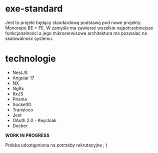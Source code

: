 # exe-standard

Jest to projekt będący standardową podstawą pod nowe projekty. Monorepo BE + FE. 
W zamyśle ma zawierać wszelkie najpotrzebniejsze funkcjonalności a jego mikroserwisowa architektura ma pozwalać na skalowalność systemu. 


# technologie
 - NestJS
 - Angular 17
 - NX
 - NgRx
 - RxJS
 - Prisma
 - SocketIO
 - Transloco
 - Jest
 - OAuth 2.0 - Keycloak
 - Docker




**WORK IN PROGRESS**

Próbka udostępniona na potrzeby rekrutacyjne ; )
 
